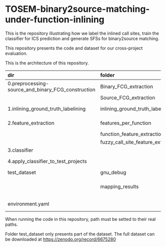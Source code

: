 # TOSEM-binary2source-matching-under-function-inlining

This is the repository illustrating how we label the inlined call sites, train the classifier for ICS prediction and generate SFSs for binary2source matching.

This repository presents the code and dataset for our cross-project evaluation.

This is the architecture of this repository.

| dir | folder | function |
| :----  | :--- | :------- |
| 0.preprocessing-source_and_binary_FCG_construction  |  Binary_FCG_extraction | scripts to extract binary FCGs|
| | Source_FCG_extraction | scripts to extract source FCGs|
| 1.inlining_ground_truth_labelining  |  inlining_ground_truth_labelining_per_call_site | labeling call sites with inline or normal labels |
| 2.feature_extraction | features_per_function | extracted function contents using tree-sitter |
| | function_feature_extraction | scripts to extract function contents |
| | fuzzy_call_site_feature_extraction | scripts to extract call site feature |
| 3.classifier | | multi-label classifiers for ICS prediction |
| 4.apply_classifier_to_test_projects | | using multi-label classifiers to generate SFSs | 
| test_dataset | gnu_debug | the generated binaries | 
| | mapping_results | function-level mapping reuslt obtained using https://github.com/island255/TOSEM2022 |
| environment.yaml | | pacakges needed to be installed in Windows|

When running the code in this repository, path must be setted to their real paths.

Folder test_dataset only presents part of the dataset. The full dataset can be downloaded at https://zenodo.org/record/6675280
